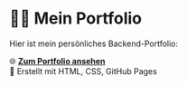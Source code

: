 # 👨‍💻 Mein Portfolio

Hier ist mein persönliches Backend-Portfolio:

🌐 **[Zum Portfolio ansehen](https://clavermkc.github.io/portfolio/Backend_portfolio)**  
📝 Erstellt mit HTML, CSS, GitHub Pages  
